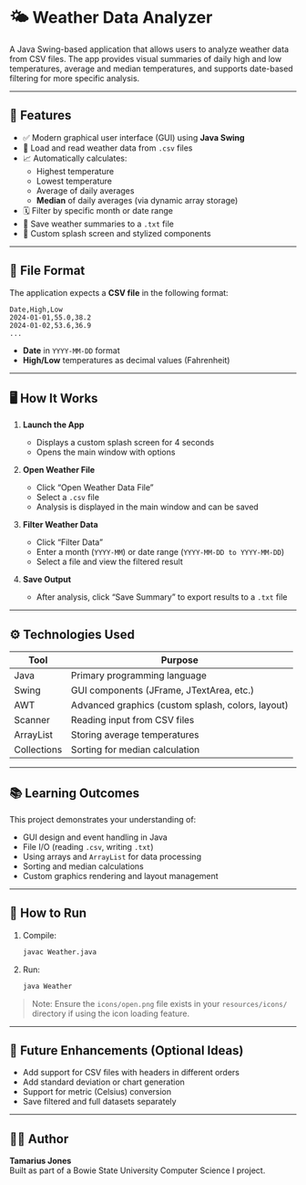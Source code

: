 # 🌤️ Weather Data Analyzer

A Java Swing-based application that allows users to analyze weather data from CSV files. The app provides visual summaries of daily high and low temperatures, average and median temperatures, and supports date-based filtering for more specific analysis.

---

## 📌 Features

- ✅ Modern graphical user interface (GUI) using **Java Swing**
- 📂 Load and read weather data from `.csv` files
- 📈 Automatically calculates:
  - Highest temperature
  - Lowest temperature
  - Average of daily averages
  - **Median** of daily averages (via dynamic array storage)
- 🗓️ Filter by specific month or date range
- 💾 Save weather summaries to a `.txt` file
- 🎨 Custom splash screen and stylized components

---

## 📁 File Format

The application expects a **CSV file** in the following format:

```csv
Date,High,Low
2024-01-01,55.0,38.2
2024-01-02,53.6,36.9
...
```

- **Date** in `YYYY-MM-DD` format
- **High/Low** temperatures as decimal values (Fahrenheit)

---

## 🖥️ How It Works

1. **Launch the App**  
   - Displays a custom splash screen for 4 seconds
   - Opens the main window with options

2. **Open Weather File**  
   - Click “Open Weather Data File”
   - Select a `.csv` file
   - Analysis is displayed in the main window and can be saved

3. **Filter Weather Data**  
   - Click “Filter Data”
   - Enter a month (`YYYY-MM`) or date range (`YYYY-MM-DD to YYYY-MM-DD`)
   - Select a file and view the filtered result

4. **Save Output**
   - After analysis, click “Save Summary” to export results to a `.txt` file

---

## ⚙️ Technologies Used

| Tool        | Purpose                         |
|-------------|----------------------------------|
| Java        | Primary programming language     |
| Swing       | GUI components (JFrame, JTextArea, etc.) |
| AWT         | Advanced graphics (custom splash, colors, layout) |
| Scanner     | Reading input from CSV files     |
| ArrayList   | Storing average temperatures      |
| Collections | Sorting for median calculation    |

---

## 📚 Learning Outcomes

This project demonstrates your understanding of:

- GUI design and event handling in Java
- File I/O (reading `.csv`, writing `.txt`)
- Using arrays and `ArrayList` for data processing
- Sorting and median calculations
- Custom graphics rendering and layout management

---

## 🧠 How to Run

1. Compile:
   ```bash
   javac Weather.java
   ```

2. Run:
   ```bash
   java Weather
   ```

> Note: Ensure the `icons/open.png` file exists in your `resources/icons/` directory if using the icon loading feature.

---

## 📎 Future Enhancements (Optional Ideas)

- Add support for CSV files with headers in different orders
- Add standard deviation or chart generation
- Support for metric (Celsius) conversion
- Save filtered and full datasets separately

---

## 🧑‍💻 Author

**Tamarius Jones**  
Built as part of a Bowie State University Computer Science I project.
